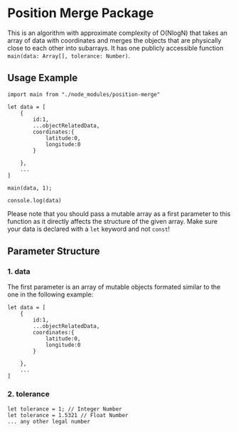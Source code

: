 # Position Merge Package
This is an algorithm with approximate complexity of O(NlogN) that takes an array of data with coordinates and merges the objects that are physically close to each other into subarrays.
It has one publicly accessible function `main(data: Array[], tolerance: Number)`. 
## Usage Example
```
import main from "./node_modules/position-merge"

let data = [
    {
        id:1,
        ...objectRelatedData,
        coordinates:{
            latitude:0,
            longitude:0
        }

    },
    ...
]

main(data, 1);

console.log(data)
```

Please note that you should pass a mutable array as a first parameter to this function as it directly affects the structure of the given array. Make sure your data is declared with a `let` keyword and not `const`!

## Parameter Structure
### 1. data
The first parameter is an array of mutable objects formated similar to the one in the following example: 
```
let data = [
    {
        id:1,
        ...objectRelatedData,
        coordinates:{
            latitude:0,
            longitude:0
        }

    },
    ...
]
```
### 2. tolerance
```
let tolerance = 1; // Integer Number
let tolerance = 1.5321 // Float Number
... any other legal number
```
